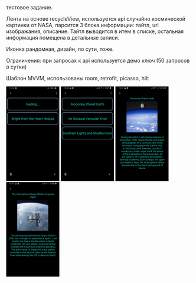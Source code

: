 тестовое задание.

Лента на основе recycleView, используется api случайно космической картинки от NASA, парсится 3 блока информации: тайтл, url изображания, описание. Тайтл выводится в итем в списке, остальная информация помещена в детальные записи. 

Иконка рандомная, дизайн, по сути, тоже. 

Ограничения: при запросах к api используется демо ключ (50 запросов в сутки)

Шаблон MVVM, использованы room, retrofit, picasso, hilt

<p align="left">
  <img src="https://github.com/comanch22/ValleyWindAwake/blob/main/Screenshot_20220603-152434_Testovie_list.jpg" width="144" height="256">
  <img src="https://github.com/comanch22/ValleyWindAwake/blob/main/Screenshot_20220603-153659_Testovie_list.jpg" width="144" height="256">
  <img src="https://github.com/comanch22/ValleyWindAwake/blob/main/Screenshot_20220603-153707_Testovie_list.jpg" width="144" height="256">
  <img src="https://github.com/comanch22/ValleyWindAwake/blob/main/Screenshot_20220603-153734_Testovie_list.jpg" width="144" height="256">
</p>

